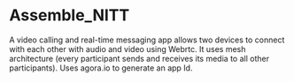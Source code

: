 # Assemble_NITT
A video calling and real-time messaging app allows two devices to connect with each other with audio and video using Webrtc. It uses mesh architecture (every participant sends and receives its media to all other participants). Uses agora.io to generate an app Id.

